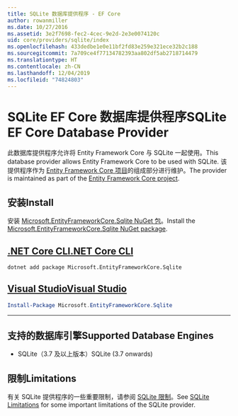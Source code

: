 ```yaml
---
title: SQLite 数据库提供程序 - EF Core
author: rowanmiller
ms.date: 10/27/2016
ms.assetid: 3e2f7698-fec2-4cec-9e2d-2e3e0074120c
uid: core/providers/sqlite/index
ms.openlocfilehash: 433dedbe1e0e11bf2fd83e259e321ece32b2c188
ms.sourcegitcommit: 7a709ce4f77134782393aa802df5ab2718714479
ms.translationtype: HT
ms.contentlocale: zh-CN
ms.lasthandoff: 12/04/2019
ms.locfileid: "74824803"
---
```

# <a name="sqlite-ef-core-database-provider"></a><span data-ttu-id="6eef2-102">SQLite EF Core 数据库提供程序</span><span class="sxs-lookup"><span data-stu-id="6eef2-102">SQLite EF Core Database Provider</span></span>

<span data-ttu-id="6eef2-103">此数据库提供程序允许将 Entity Framework Core 与 SQLite 一起使用。</span><span class="sxs-lookup"><span data-stu-id="6eef2-103">This database provider allows Entity Framework Core to be used with SQLite.</span></span> <span data-ttu-id="6eef2-104">该提供程序作为 [Entity Framework Core 项目](https://github.com/aspnet/EntityFrameworkCore)的组成部分进行维护。</span><span class="sxs-lookup"><span data-stu-id="6eef2-104">The provider is maintained as part of the [Entity Framework Core project](https://github.com/aspnet/EntityFrameworkCore).</span></span>

## <a name="install"></a><span data-ttu-id="6eef2-105">安装</span><span class="sxs-lookup"><span data-stu-id="6eef2-105">Install</span></span>

<span data-ttu-id="6eef2-106">安装 [Microsoft.EntityFrameworkCore.Sqlite NuGet 包](https://www.nuget.org/packages/Microsoft.EntityFrameworkCore.Sqlite/)。</span><span class="sxs-lookup"><span data-stu-id="6eef2-106">Install the [Microsoft.EntityFrameworkCore.Sqlite NuGet package](https://www.nuget.org/packages/Microsoft.EntityFrameworkCore.Sqlite/).</span></span>

## <a name="net-core-clitabdotnet-core-cli"></a>[<span data-ttu-id="6eef2-107">.NET Core CLI</span><span class="sxs-lookup"><span data-stu-id="6eef2-107">.NET Core CLI</span></span>](#tab/dotnet-core-cli)

```dotnetcli
dotnet add package Microsoft.EntityFrameworkCore.Sqlite
```

## <a name="visual-studiotabvs"></a>[<span data-ttu-id="6eef2-108">Visual Studio</span><span class="sxs-lookup"><span data-stu-id="6eef2-108">Visual Studio</span></span>](#tab/vs)

``` powershell
Install-Package Microsoft.EntityFrameworkCore.Sqlite
```

***

## <a name="supported-database-engines"></a><span data-ttu-id="6eef2-109">支持的数据库引擎</span><span class="sxs-lookup"><span data-stu-id="6eef2-109">Supported Database Engines</span></span>

* <span data-ttu-id="6eef2-110">SQLite（3.7 及以上版本）</span><span class="sxs-lookup"><span data-stu-id="6eef2-110">SQLite (3.7 onwards)</span></span>

## <a name="limitations"></a><span data-ttu-id="6eef2-111">限制</span><span class="sxs-lookup"><span data-stu-id="6eef2-111">Limitations</span></span>

<span data-ttu-id="6eef2-112">有关 SQLite 提供程序的一些重要限制，请参阅 [SQLite 限制](limitations.md)。</span><span class="sxs-lookup"><span data-stu-id="6eef2-112">See [SQLite Limitations](limitations.md) for some important limitations of the SQLite provider.</span></span>
